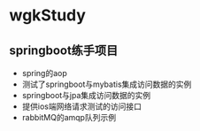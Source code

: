 # wgkStudy
## springboot练手项目
* spring的aop
* 测试了springboot与mybatis集成访问数据的实例
* springboot与jpa集成访问数据的实例
* 提供ios端网络请求测试的访问接口
* rabbitMQ的amqp队列示例
